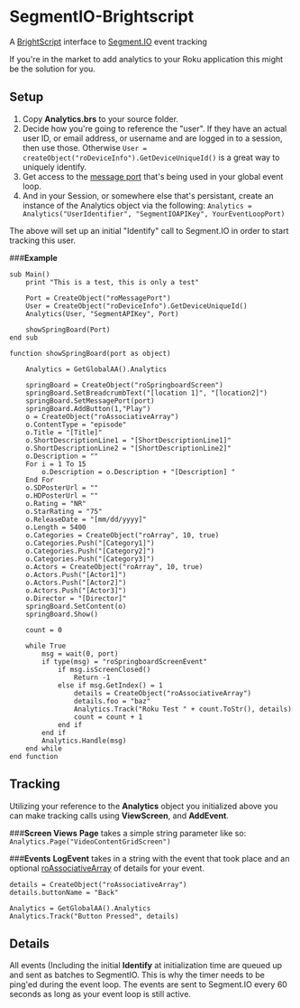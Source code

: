 SegmentIO-Brightscript
======================

A [BrightScript](http://sdkdocs.roku.com/display/sdkdoc/BrightScript+Language+Reference) interface to [Segment.IO](https://segment.io/) event tracking

If you're in the market to add analytics to your Roku application this might be the solution for you.


**Setup**
-----------

1. Copy **Analytics.brs** to your source folder.
2. Decide how you're going to reference the "user".  If they have an actual user ID, or email address, or username and are logged in to a session, then use those.  Otherwise
`User = createObject("roDeviceInfo").GetDeviceUniqueId()` is a great way to uniquely identify.
3. Get access to the [message port](http://sdkdocs.roku.com/display/sdkdoc/roMessagePort) that's being used in your global event loop.
4. And in your Session, or somewhere else that's persistant, create an instance of the Analytics object via the following:
`Analytics = Analytics("UserIdentifier", "SegmentIOAPIKey", YourEventLoopPort)`

The above will set up an initial "Identify" call to Segment.IO in order to start tracking this user.


###**Example**
```
sub Main()
    print "This is a test, this is only a test"
    
    Port = CreateObject("roMessagePort") 
    User = CreateObject("roDeviceInfo").GetDeviceUniqueId()
    Analytics(User, "SegmentAPIKey", Port)                        
        
    showSpringBoard(Port)
end sub

function showSpringBoard(port as object)

    Analytics = GetGlobalAA().Analytics

    springBoard = CreateObject("roSpringboardScreen")
    springBoard.SetBreadcrumbText("[location 1]", "[location2]")
    springBoard.SetMessagePort(port)
    springBoard.AddButton(1,"Play")
    o = CreateObject("roAssociativeArray")
    o.ContentType = "episode"
    o.Title = "[Title]"
    o.ShortDescriptionLine1 = "[ShortDescriptionLine1]"
    o.ShortDescriptionLine2 = "[ShortDescriptionLine2]"
    o.Description = ""
    For i = 1 To 15
        o.Description = o.Description + "[Description] "
    End For
    o.SDPosterUrl = ""
    o.HDPosterUrl = ""
    o.Rating = "NR"
    o.StarRating = "75"
    o.ReleaseDate = "[mm/dd/yyyy]"
    o.Length = 5400
    o.Categories = CreateObject("roArray", 10, true)
    o.Categories.Push("[Category1]")
    o.Categories.Push("[Category2]")
    o.Categories.Push("[Category3]")
    o.Actors = CreateObject("roArray", 10, true)
    o.Actors.Push("[Actor1]")
    o.Actors.Push("[Actor2]")
    o.Actors.Push("[Actor3]")
    o.Director = "[Director]"
    springBoard.SetContent(o)
    springBoard.Show()
    
    count = 0
    
    while True
        msg = wait(0, port)
        if type(msg) = "roSpringboardScreenEvent"
            if msg.isScreenClosed()
                Return -1
            else if msg.GetIndex() = 1
                details = CreateObject("roAssociativeArray")
                details.foo = "baz"
                Analytics.Track("Roku Test " + count.ToStr(), details)
                count = count + 1
            end if
        end if
        Analytics.Handle(msg)
    end while
end function    
```

**Tracking**
-----------
Utilizing your reference to the **Analytics** object you initialized above you can make tracking calls using **ViewScreen**, and **AddEvent**.

###**Screen Views**
**Page** takes a simple string parameter like so: `Analytics.Page("VideoContentGridScreen")`

###**Events**
**LogEvent** takes in a string with the event that took place and an optional [roAssociativeArray](http://sdkdocs.roku.com/display/sdkdoc/roAssociativeArray) of details for your event.


	details = CreateObject("roAssociativeArray")
	details.buttonName = "Back"
	
	Analytics = GetGlobalAA().Analytics
	Analytics.Track("Button Pressed", details)
	

**Details**
-----------
All events (Including the initial **Identify** at initialization time are queued up and sent as batches to SegmentIO.  This is why the timer needs to be ping'ed during the event loop.  The events are sent to Segment.IO every 60 seconds as long as your event loop is still active.
